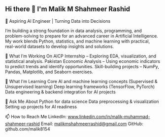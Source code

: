## Hi there 👋 I'm Malik M Shahmeer Rashid

🚀 Aspiring AI Engineer | Turning Data into Decisions

I’m building a strong foundation in data analysis, programming, and problem-solving to prepare for an advanced career in Artificial Intelligence. My work blends Python, statistics, and machine learning with practical, real-world datasets to develop insights and solutions.

🔭 What I’m Working On
AICP Internship – Exploring EDA, visualization, and statistical analysis.
Pakistan Economic Analysis – Using economic indicators to predict trends and identify opportunities.
Skill-building projects – NumPy, Pandas, Matplotlib, and Seaborn exercises.

🌱 What I’m Learning
Core AI and machine learning concepts (Supervised & Unsupervised learning)
Deep learning frameworks (TensorFlow, PyTorch)
Data engineering & backend integration for AI projects

💬 Ask Me About
Python for data science
Data preprocessing & visualization
Setting up projects for AI readiness

📫 How to Reach Me
LinkedIn: www.linkedin.com/in/malik-muhammad-shahmeer-rashid
Email: malikmshahmeerrashid@gmail.com
GitHub: github.com/malik8154

<!--
**malik8154/malik8154** is a ✨ _special_ ✨ repository because its `README.md` (this file) appears on your GitHub profile.

Here are some ideas to get you started:

- 🔭 I’m currently working on ...
- 🌱 I’m currently learning ...
- 👯 I’m looking to collaborate on ...
- 🤔 I’m looking for help with ...
- 💬 Ask me about ...
- 📫 How to reach me: ...
- 😄 Pronouns: ...
- ⚡ Fun fact: ...
-->
